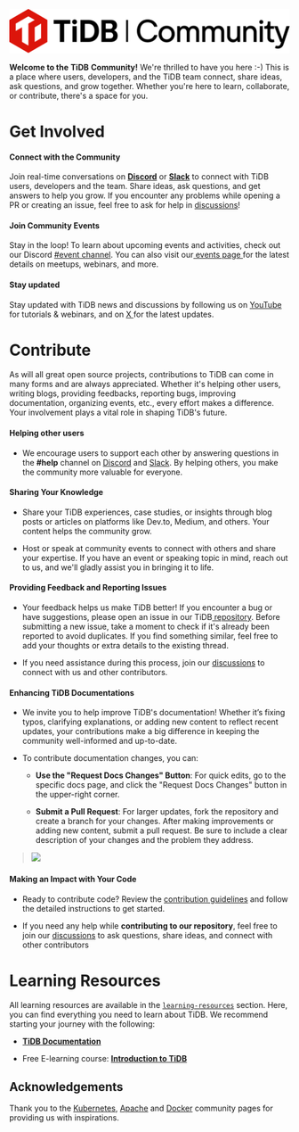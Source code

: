 
![](media/community-logo-new.png)

**Welcome to the** **TiDB** **Community!** We're thrilled to have you here :-) This is a place where users, developers, and the TiDB team connect, share ideas, ask questions, and grow together. Whether you're here to learn, collaborate, or contribute, there's a space for you.

# **Get Involved**

#### **Connect with the** **Community**

Join real-time conversations on **[Discord](https://discord.com/invite/KVRZBR2DrG)** or **[Slack](https://slack.tidb.io/invite?team=tidb-community&channel=everyone&ref=pingcap-tidb)** to connect with TiDB users, developers and the team. Share ideas, ask questions, and get answers to help you grow. If you encounter any problems while opening a PR or creating an issue, feel free to ask for help in [discussions](https://github.com/orgs/pingcap/discussions)!

#### **Join Community Events**

Stay in the loop! To learn about upcoming events and activities, check out our Discord [#event channel](https://discord.com/invite/KVRZBR2DrG). You can also visit our[ events page ](https://www.pingcap.com/event/?utm_source=github&utm_medium=community)for the latest details on meetups, webinars, and more.

#### **Stay updated**

Stay updated with TiDB news and discussions by following us on [YouTube](https://www.youtube.com/@TiDB_Developer) for tutorials & webinars, and on [X ](https://twitter.com/PingCAP) for the latest updates.

# **Contribute**

As will all great open source projects, contributions to TiDB can come in many forms and are always appreciated. Whether it's helping other users, writing blogs, providing feedbacks, reporting bugs, improving documentation, organizing events, etc., every effort makes a difference. Your involvement plays a vital role in shaping TiDB's future.

#### **Helping other users**

* We encourage users to support each other by answering questions in the **#help** channel on [Discord](https://discord.com/invite/KVRZBR2DrG) and [Slack](https://slack.tidb.io/invite?team=tidb-community&channel=everyone&ref=pingcap-tidb). By helping others, you make the community more valuable for everyone.

#### **Sharing Your Knowledge**

* Share your TiDB experiences, case studies, or insights through blog posts or articles on platforms like Dev.to, Medium, and others. Your content helps the community grow.

* Host or speak at community events to connect with others and share your expertise. If you have an event or speaking topic in mind, reach out to us, and we'll gladly assist you in bringing it to life.

#### **Providing Feedback and Reporting Issues**

* Your feedback helps us make TiDB better! If you encounter a bug or have suggestions, please open an issue in our TiDB[ repository](https://github.com/pingcap/tidb/issues). Before submitting a new issue, take a moment to check if it's already been reported to avoid duplicates. If you find something similar, feel free to add your thoughts or extra details to the existing thread.

* If you need assistance during this process, join our [discussions](https://github.com/orgs/pingcap/discussions) to connect with us and other contributors.

#### **Enhancing** **TiDB** **Documentations**

* We invite you to help improve TiDB's documentation! Whether it’s fixing typos, clarifying explanations, or adding new content to reflect recent updates, your contributions make a big difference in keeping the community well-informed and up-to-date.

* To contribute documentation changes, you can:

  * **Use the "Request Docs Changes" Button**: For quick edits, go to the specific docs page, and click the "Request Docs Changes" button in the upper-right corner.

  * **Submit a Pull Request**: For larger updates, fork the repository and create a branch for your changes. After making improvements or adding new content, submit a pull request. Be sure to include a clear description of your changes and the problem they address.

> ![](https://pingcap.feishu.cn/space/api/box/stream/download/asynccode/?code=NzdmMzI0OTA5N2E3MDljYjE5MjgyNjQ4NTk4NDYwYjZfWG1Uckl5a2JnbXlKSHVEQjFzVVVaWGJTSWp4NzNhNEJfVG9rZW46TVRJU2IxbE0zb2xoUE14VVhzN2NROEFPbjRiXzE3MzE0MDEyNTQ6MTczMTQwNDg1NF9WNA)

#### **Making an Impact with Your Code**

* Ready to contribute code? Review the [contribution guidelines](https://github.com/pingcap/community/blob/master/contributors/README.md) and follow the detailed instructions to get started.

* If you need any help while **contributing to our repository**, feel free to join our [discussions](https://github.com/orgs/pingcap/discussions) to ask questions, share ideas, and connect with other contributors

# **Learning Resources**

All learning resources are available in the [`learning-resources`](https://github.com/pingcap/community/blob/master/learning-resources/README.md) section. Here, you can find everything you need to learn about TiDB. We recommend starting your journey with the following:

* **[TiDB Documentation](https://docs.pingcap.com/?utm_source=github&utm_medium=community)**

* Free E-learning course: **[Introduction to TiDB](https://www.pingcap.com/education/course-introduction-to-tidb/)**

## **Acknowledgements**

Thank you to the [Kubernetes](https://github.com/kubernetes/community), [Apache](http://activemq.apache.org/becoming-a-committer.html) and [Docker](https://github.com/docker/community) community pages for providing us with inspirations.
